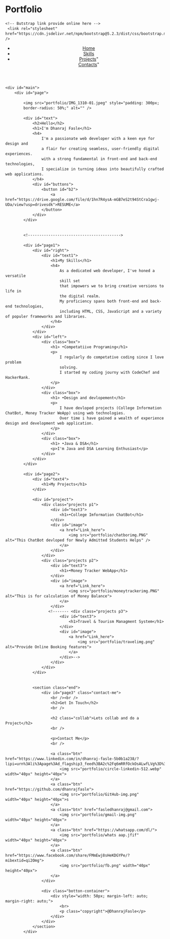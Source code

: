 # Portfolio
<!DOCTYPE html>
<html lang="en">
<head>
    <meta charset="UTF-8">
    <meta http-equiv="X-UA-Compability" content="IE=edge" />
    <meta name="viewport" content="width=device-width, initial-scale=1.0">
    <title>Portfolio</title>
    <link rel="stylesheet" href="portfolio/index.css" />

    <!-- Butstrap link provide online here -->
     <link rel="stylesheet" href="https://cdn.jsdelivr.net/npm/bootstrap@5.2.3/dist/css/bootstrap.min.css" />

</head>
<body>
    <header class="header-section">
        <div class="container">
            <nav class="navbar navbar-expand-lg custon_nav-container">
                <div class="collapse navbar-collapse"
                id="navbarSupporttedcontent">
                <ul class="navbar-nav mx-auto">
                    <li class="nav-item active">
                        <a class="nav-link" href="index.html">Home</a>
                    </li>
                    <li class="nav-item">
                        <a class="nav-link" href="#page1">Skills</a>
                    </li>
                    <li class="nav-item">
                        <a class="nav-link" href="#page2">Projects</a>"
                    </li>
                    <div class="nav-item">
                        <a class="nav-link" href="#page3">Contacts</a>"
                    </div>
                </ul>
                </div>
            </nav>
        </div>
    </header>

    <div id="main">
        <div id="page">

            <img src="portfolio/IMG_1310-01.jpeg" style="padding: 300px;
            border-radius: 50%;" alt="" />

            <div id="text">
                <h2>Hello</h2>
                <h1>I'm Dhanraj Fasle</h1>
                <h4>
                    I'm a passionate web developer with a keen eye for design and 
                    a flair for creating seamless, user-friendly digital experiences.
                    with a strong fundamental in front-end and back-end technologies,
                    I specialize in turning ideas into beautifully crafted web applications.
                </h4>
                <div id="buttons">
                    <button id="b2">
                        <a href="https://drive.google.com/file/d/1hn7R4ysA-mGB7eS2t94StCra1gwj-UDa/view?usp=drivesdk">RESUME</a>
                    </button>
                </div>
            </div>


            <!----------------------------------------->

            <div id="page1">
                <div id="right">
                    <div id="text1">
                        <h1>My Skills</h1>
                        <h4>
                            As a dedicated web developer, I've honed a versatile
                            skill set
                            that impowers we to bring creative versions to life in
                            the digital realm.
                            My proficiency spans both front-end and back-end technologies,
                            including HTML, CSS, JavaScript and a variety of populer frameworks and libraries.
                        </h4>
                    </div>
                </div>
                <div id="left">
                    <div class="box">
                        <h1> •Competatiive Programing</h1>
                        <p>
                            I regularly do competative coding since I love problem
                            solving.
                            I started my coding journy with CodeChef and HackerRank.
                        </p>
                    </div>
                    <div class="box">
                        <h1> •Design and devlopement</h1>
                        <p>
                            I have devloped projects (College Information ChatBot, Money Tracker WeApp) using web technologies.
                            Over time i have gained a wealth of experience design and development web application.
                        </p>
                    </div>
                    <div class="box">
                        <h1> •Java & DSA</h1>
                        <p>I'm Java and DSA Learning Enthusiast</p>
                    </div>
                </div>
            </div>

            <div id="page2">
                <div id="text4">
                    <h1>My Projects</h1>
                </div>

                <div id="project">
                    <div class="projects p1">
                        <div id="text3">
                            <h1>•College Imformation ChatBot</h1>
                        </div>
                        <div id="image">
                            <a href="Link_here">
                                <img src="portfolio/chatborimg.PNG" alt="This ChatBot devloped for Newly Admitted Students Helps" />
                            </a>
                        </div>
                    </div>
                    <div class="projects p2">
                        <div id="text3">
                            <h1>•Money Tracker WebApp</h1>
                        </div>
                        <div id="image">
                            <a href="Link_here">
                                <img src="portfolio/moneytrackerimg.PNG" alt="This is for calculation of Money Balance">
                            </a>
                        </div>
                       <!------- <div class="projects p3">
                            <div id="text3">
                                <h1>Travel & Tourism Managment System</h1>
                            </div>
                            <div id="image">
                                <a href="Link_here">
                                    <img src="portfolio/travelimg.png" alt="Provide Online Booking features">
                                </a>
                            </div>-->
                        </div>
                    </div>
                </div>


                <section class="end">
                    <div id="page3" class="contact-me">
                        <br /><br />
                        <h2>Get In Touch</h2>
                        <br />
                        
                        <h2 class="collab">Lets collab and do a Project</h2>
                        <br />

                        <p>Contact Me</p>
                        <br />

                        <a class="btn" href="https://www.linkedin.com/in/dhanraj-fasle-5b0b1a238/?lipi=urn%3Ali%3Apage%3Ad_flagship3_feed%3BA2c%2Fq6mRRfOckOsALwfLVg%3D%3D">
                            <img src="portfolio/circle-linkedin-512.webp" width="40px" height="40px">
                        </a>
                        <a class="btn" href="https://github.com/dhanrajfasle">
                            <img src="portfolio/GitHub-img.png" width="40px" height="40px">s
                        </a>
                        <a class="btn" href="fasledhanraj@gmail.com">
                            <img src="portfolio/gmail-img.png" width="40px" height="40px">
                        </a>
                        <a class="btn" href="https://whatsapp.com/dl/">
                            <img src="portfolio/whats aap.jfif" width="40px" height="40px">
                        </a>
                        <a class="btn" href="https://www.facebook.com/share/FMmEwj8sHeKDGYPe/?mibextid=qi2Omg">
                            <img src="portfolio/fb.png" width="40px" height="40px">
                        </a>
                    </div>

                    <div class="botton-container">
                        <div style="width: 50px; margin-left: auto; margin-right: auto;">
                            <br>
                            <p class="copyright">@DhanrajFasle</p>
                        </div>
                    </div>
                </section>
            </div>

</body>
</html>
